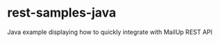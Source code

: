 rest-samples-java
=================

Java example displaying how to quickly integrate with MailUp REST API
